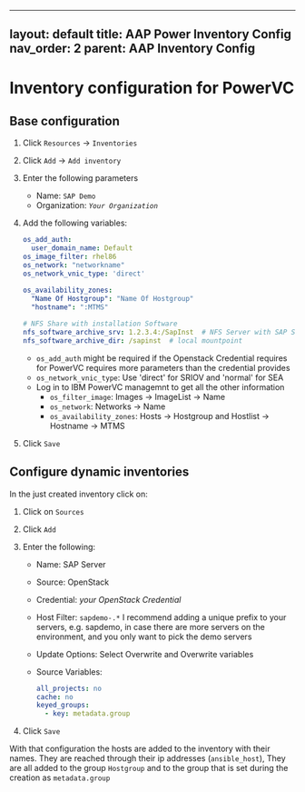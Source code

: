 
---
layout: default
title: AAP Power Inventory Config
nav_order: 2
parent: AAP Inventory Config
---

# Inventory configuration for PowerVC


## Base configuration
1. Click `Resources` -> `Inventories`
2. Click `Add` -> `Add inventory`
3. Enter the following parameters
   - Name: `SAP Demo`
   - Organization: _`Your Organization`_
4. Add the following variables:
   
   ```yaml
   os_add_auth: 
     user_domain_name: Default
   os_image_filter: rhel86
   os_network: "networkname"
   os_network_vnic_type: 'direct' 

   os_availability_zones:
     "Name Of Hostgroup": "Name Of Hostgroup"
     "hostname": ":MTMS"
  
   # NFS Share with installation Software
   nfs_software_archive_srv: 1.2.3.4:/SapInst  # NFS Server with SAP Software
   nfs_software_archive_dir: /sapinst  # local mountpoint
   ```

    - `os_add_auth` might be required if the Openstack Credential requires for PowerVC requires more parameters than the credential provides
    - `os_network_vnic_type`: Use 'direct' for SRIOV and 'normal' for SEA
    - Log in to IBM PowerVC managemnt to get all the other information
      - `os_filter_image`: Images -> ImageList -> Name
      - `os_network`:  Networks -> Name
      - `os_availability_zones`: Hosts -> Hostgroup and Hostlist -> Hostname -> MTMS
 
 5. Click `Save`

## Configure dynamic inventories

In the just created inventory click on:
1. Click on `Sources`
2. Click `Add`
3. Enter the following:
   - Name: SAP Server
   - Source: OpenStack
   - Credential: _your OpenStack Credential_
   - Host Filter: `sapdemo-.*`  I recommend adding a unique prefix to your servers, e.g. sapdemo, in case there are more servers on the environment, and you only want to pick the demo servers  
   - Update Options: Select Overwrite and Overwrite variables
   - Source Variables:

      ```yaml
      all_projects: no
      cache: no
      keyed_groups:
        - key: metadata.group
      ```

 4. Click `Save`

 With that configuration the hosts are added to the inventory with their names. They are reached through their ip addresses (`ansible_host`), They are all added to the group `Hostgroup` and to the group that is set during the creation as `metadata.group`
 